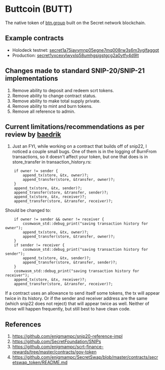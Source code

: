 # Buttcoin (BUTT)
The native token of [btn.group](https://btn.group) built on the Secret network blockchain.

## Example contracts
* Holodeck testnet: [secret1a75javymnp05egne7mq008rw3s6m3yglfaggqt](https://secretnodes.com/secret/chains/holodeck-2/contracts/secret1a75javymnp05egne7mq008rw3s6m3yglfaggqt)
* Production: [secret1yxcexylwyxlq58umhgsjgstgcg2a0ytfy4d9lt](https://secretnodes.com/secret/chains/secret-2/contracts/secret1yxcexylwyxlq58umhgsjgstgcg2a0ytfy4d9lt)

## Changes made to standard SNIP-20/SNIP-21 implementations 
1. Remove ability to deposit and redeem scrt tokens.
2. Remove ability to change contract status.
3. Remove ability to make total supply private.
4. Remove ability to mint and burn tokens.
5. Remove all reference to admin.

## Current limitations/recommendations as per review by [baedrik](https://github.com/baedrik)
1. Just an FYI, while working on a contract that builds off of snip22, I noticed a couple small bugs. One of them is in the logging of BurnFrom transactions, so it doesn't affect your token, but one that does is in store_transfer in transaction_history.rs:
```
    if owner != sender {
        append_tx(store, &tx, owner)?;
        append_transfer(store, &transfer, owner)?;
    }
    append_tx(store, &tx, sender)?;
    append_transfer(store, &transfer, sender)?;
    append_tx(store, &tx, receiver)?;
    append_transfer(store, &transfer, receiver)?;
```
Should be changed to:
```
    if owner != sender && owner != receiver {
        cosmwasm_std::debug_print("saving transaction history for owner");
        append_tx(store, &tx, owner)?;
        append_transfer(store, &transfer, owner)?;
    }
    if sender != receiver {
        cosmwasm_std::debug_print("saving transaction history for sender");
        append_tx(store, &tx, sender)?;
        append_transfer(store, &transfer, sender)?;
    }
    cosmwasm_std::debug_print("saving transaction history for receiver");
    append_tx(store, &tx, receiver)?;
    append_transfer(store, &transfer, receiver)?;
```
If a contract uses an allowance to send itself some tokens, the tx will appear twice in its history. Or if the sender and receiver address are the same (which snip22 does not reject) that will appear twice as well. Neither of those will happen frequently, but still best to have clean code.

## References
1. https://github.com/enigmampc/snip20-reference-impl
2. https://github.com/SecretFoundation/SNIPs
3. https://github.com/enigmampc/scrt-finance-rewards/tree/master/contracts/gov-token
4. https://github.com/enigmampc/SecretSwap/blob/master/contracts/secretswap_token/README.md
